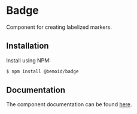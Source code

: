 # Badge

Component for creating labelized markers.

## Installation

Install using NPM:

```bash
$ npm install @bemoid/badge
```

## Documentation

The component documentation can be found [here](//bemoid.org/docs/badge).
